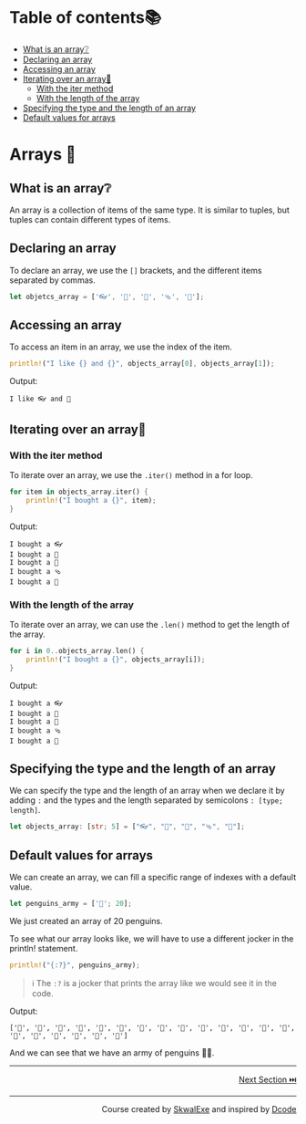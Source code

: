 # Table of contents📚
- [What is an array❔](#what-is-an-array)
- [Declaring an array](#declaring-an-array)
- [Accessing an array](#accessing-an-array)
- [Iterating over an array🔁](#iterating-over-an-array)
  - [With the iter method](#with-the-iter-method)
  - [With the length of the array](#with-the-length-of-the-array)
- [Specifying the type and the length of an array](#specifying-the-type-and-the-length-of-an-array)
- [Default values for arrays](#default-values-for-arrays)

# Arrays 📜
## What is an array❔
An array is a collection of items of the same type. It is similar to tuples, but tuples can contain different types of items.
## Declaring an array
To declare an array, we use the `[]` brackets, and the different items separated by commas.
```rust
let objetcs_array = ['👓', '👕', '🧽', '🩴', '🧲'];
```

## Accessing an array
To access an item in an array, we use the index of the item.
```rust
println!("I like {} and {}", objects_array[0], objects_array[1]);
```
Output:
```
I like 👓 and 👕
```
## Iterating over an array🔁
### With the iter method
To iterate over an array, we use the `.iter()` method in a for loop.
```rust
for item in objects_array.iter() {
    println!("I bought a {}", item);
}
```
Output:
```
I bought a 👓
I bought a 👕
I bought a 🧽
I bought a 🩴
I bought a 🧲
```
### With the length of the array
To iterate over an array, we can use the `.len()` method to get the length of the array.
```rust
for i in 0..objects_array.len() {
    println!("I bought a {}", objects_array[i]);
}
```
Output:
```
I bought a 👓
I bought a 👕
I bought a 🧽
I bought a 🩴
I bought a 🧲
```
## Specifying the type and the length of an array
We can specify the type and the length of an array when we declare it by adding `:` and the types and the length separated by semicolons `: [type; length]`.
```rust 
let objects_array: [str; 5] = ["👓", "👕", "🧽", "🩴", "🧲"];
```
## Default values for arrays
We can create an array, we can fill a specific range of indexes with a default value.
```rust
let penguins_army = ['🐧'; 20];
```
We just created an array of 20 penguins.

To see what our array looks like, we will have to use a different jocker in the println! statement.
```rust
println!("{:?}", penguins_army);
```
> ℹ️ The `:?` is a jocker that prints the array like we would see it in the code.

Output:
```
['🐧', '🐧', '🐧', '🐧', '🐧', '🐧', '🐧', '🐧', '🐧', '🐧', '🐧', '🐧', '🐧', '🐧', '🐧', '🐧', '🐧', '🐧', '🐧', '🐧']
```
And we can see that we have an army of penguins 🔫🐧.


---

<p align="right"><a href="../struct-methods">Next Section ⏭️</a></p>


---

<p align="right">Course created by <a href="https://github.com/SkwalExe/" target="_blank">SkwalExe</a> and inspired by <a href="https://www.youtube.com/watch?v=vOMJlQ5B-M0&list=PLVvjrrRCBy2JSHf9tGxGKJ-bYAN_uDCUL" target="_blank">Dcode</a></p>